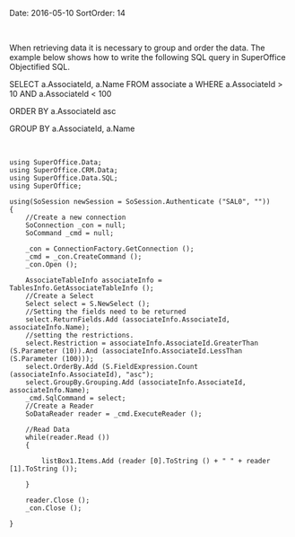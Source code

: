 Date: 2016-05-10
SortOrder: 14

 

When retrieving data it is necessary to group and order the data. The example below shows how to write the following SQL query in SuperOffice Objectified SQL.

SELECT a.AssociateId, a.Name FROM associate a WHERE a.AssociateId &gt; 10 AND a.AssociateId &lt; 100

ORDER BY a.AssociateId asc

GROUP BY a.AssociateId, a.Name

 

```
using SuperOffice.Data;
using SuperOffice.CRM.Data;
using SuperOffice.Data.SQL;
using SuperOffice;
 
using(SoSession newSession = SoSession.Authenticate ("SAL0", ""))
{
    //Create a new connection
    SoConnection _con = null;
    SoCommand _cmd = null;
 
    _con = ConnectionFactory.GetConnection ();
    _cmd = _con.CreateCommand ();
    _con.Open ();
          
    AssociateTableInfo associateInfo =
TablesInfo.GetAssociateTableInfo ();
    //Create a Select
    Select select = S.NewSelect ();
    //Setting the fields need to be returned
    select.ReturnFields.Add (associateInfo.AssociateId,
associateInfo.Name);
    //setting the restrictions.
    select.Restriction = associateInfo.AssociateId.GreaterThan
(S.Parameter (10)).And (associateInfo.AssociateId.LessThan
(S.Parameter (100)));
    select.OrderBy.Add (S.FieldExpression.Count
(associateInfo.AssociateId), "asc");
    select.GroupBy.Grouping.Add (associateInfo.AssociateId,
associateInfo.Name);
    _cmd.SqlCommand = select;
    //Create a Reader
    SoDataReader reader = _cmd.ExecuteReader ();
           
    //Read Data
    while(reader.Read ())
    {
             
        listBox1.Items.Add (reader [0].ToString () + " " + reader
[1].ToString ());
          
    }
                           
    reader.Close ();
    _con.Close ();
 
}
```

 
